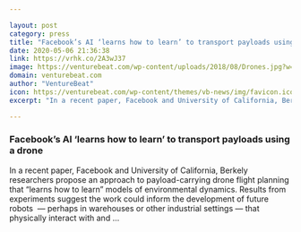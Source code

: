 ```yaml
---

layout: post
category: press
title: "Facebook’s AI ‘learns how to learn’ to transport payloads using a drone"
date: 2020-05-06 21:36:38
link: https://vrhk.co/2A3wJ37
image: https://venturebeat.com/wp-content/uploads/2018/08/Drones.jpg?w=1200&strip=all
domain: venturebeat.com
author: "VentureBeat"
icon: https://venturebeat.com/wp-content/themes/vb-news/img/favicon.ico
excerpt: "In a recent paper, Facebook and University of California, Berkely researchers propose an approach to payload-carrying drone flight planning that “learns how to learn” models of environmental dynamics. Results from experiments suggest the work could inform the development of future robots  — perhaps in warehouses or other industrial settings — that physically interact with and …"

---
```


### Facebook’s AI ‘learns how to learn’ to transport payloads using a drone

In a recent paper, Facebook and University of California, Berkely researchers propose an approach to payload-carrying drone flight planning that “learns how to learn” models of environmental dynamics. Results from experiments suggest the work could inform the development of future robots  — perhaps in warehouses or other industrial settings — that physically interact with and …